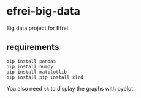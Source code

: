 # efrei-big-data
Big data project for Efrei

## requirements 
```
pip install pandas
pip install numpy
pip install matplotlib
pip install pip install xlrd
```

You also need `tk` to display the graphs with pyplot.
